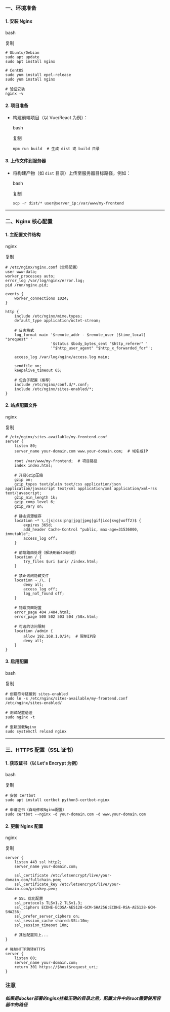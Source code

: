 ### **一、环境准备**

#### 1. 安装 Nginx

bash

复制

```
# Ubuntu/Debian
sudo apt update
sudo apt install nginx

# CentOS
sudo yum install epel-release
sudo yum install nginx

# 验证安装
nginx -v
```

#### 2. 项目准备

- 构建前端项目（以 Vue/React 为例）：

  bash

  复制

  ```
  npm run build  # 生成 dist 或 build 目录
  ```

#### 3. 上传文件到服务器

- 将构建产物（如 `dist` 目录）上传至服务器目标路径，例如：

  bash

  复制

  ```
  scp -r dist/* user@server_ip:/var/www/my-frontend
  ```

------

### **二、Nginx 核心配置**

#### 1. 主配置文件结构

nginx

复制

```
# /etc/nginx/nginx.conf（全局配置）
user www-data;
worker_processes auto;
error_log /var/log/nginx/error.log;
pid /run/nginx.pid;

events {
    worker_connections 1024;
}

http {
    include /etc/nginx/mime.types;
    default_type application/octet-stream;
    
    # 日志格式
    log_format main '$remote_addr - $remote_user [$time_local] "$request" '
                    '$status $body_bytes_sent "$http_referer" '
                    '"$http_user_agent" "$http_x_forwarded_for"';

    access_log /var/log/nginx/access.log main;
    
    sendfile on;
    keepalive_timeout 65;
    
    # 包含子配置（推荐）
    include /etc/nginx/conf.d/*.conf;
    include /etc/nginx/sites-enabled/*;
}
```

#### 2. 站点配置文件

nginx

复制

```
# /etc/nginx/sites-available/my-frontend.conf
server {
    listen 80;
    server_name your-domain.com www.your-domain.com;  # 域名或IP
    
    root /var/www/my-frontend;  # 项目路径
    index index.html;
    
    # 开启Gzip压缩
    gzip on;
    gzip_types text/plain text/css application/json application/javascript text/xml application/xml application/xml+rss text/javascript;
    gzip_min_length 1k;
    gzip_comp_level 6;
    gzip_vary on;
    
    # 静态资源缓存
    location ~* \.(js|css|png|jpg|jpeg|gif|ico|svg|woff2)$ {
        expires 365d;
        add_header Cache-Control "public, max-age=31536000, immutable";
        access_log off;
    }
    
    # 前端路由处理（解决刷新404问题）
    location / {
        try_files $uri $uri/ /index.html;
    }
    
    # 禁止访问隐藏文件
    location ~ /\. {
        deny all;
        access_log off;
        log_not_found off;
    }
    
    # 错误页面配置
    error_page 404 /404.html;
    error_page 500 502 503 504 /50x.html;
    
    # 可选的访问限制
    location /admin {
        allow 192.168.1.0/24;  # 限制IP段
        deny all;
    }
}
```

#### 3. 启用配置

bash

复制

```
# 创建符号链接到 sites-enabled
sudo ln -s /etc/nginx/sites-available/my-frontend.conf /etc/nginx/sites-enabled/

# 测试配置语法
sudo nginx -t

# 重新加载Nginx
sudo systemctl reload nginx
```

------

### **三、HTTPS 配置（SSL 证书）**

#### 1. 获取证书（以 Let's Encrypt 为例）

bash

复制

```
# 安装 Certbot
sudo apt install certbot python3-certbot-nginx

# 申请证书（自动修改Nginx配置）
sudo certbot --nginx -d your-domain.com -d www.your-domain.com
```

#### 2. 更新 Nginx 配置

nginx

复制

```
server {
    listen 443 ssl http2;
    server_name your-domain.com;
    
    ssl_certificate /etc/letsencrypt/live/your-domain.com/fullchain.pem;
    ssl_certificate_key /etc/letsencrypt/live/your-domain.com/privkey.pem;
    
    # SSL 优化配置
    ssl_protocols TLSv1.2 TLSv1.3;
    ssl_ciphers ECDHE-ECDSA-AES128-GCM-SHA256:ECDHE-RSA-AES128-GCM-SHA256;
    ssl_prefer_server_ciphers on;
    ssl_session_cache shared:SSL:10m;
    ssl_session_timeout 10m;
    
    # 其他配置同上...
}

# 强制HTTP跳转HTTPS
server {
    listen 80;
    server_name your-domain.com;
    return 301 https://$host$request_uri;
}
```



### 注意

##### 如果是docker部署的nginx挂载正确的目录之后，配置文件中的root需要使用容器中的路径